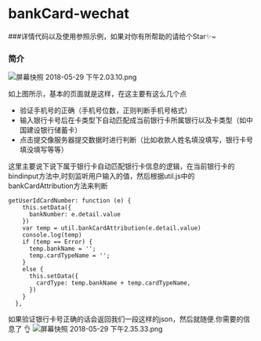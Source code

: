 # bankCard-wechat

###详情代码以及使用参照示例，如果对你有所帮助的请给个Star✨~


### 简介
![屏幕快照 2018-05-29 下午2.03.10.png](https://upload-images.jianshu.io/upload_images/1396824-1e632bc586f631da.png?imageMogr2/auto-orient/strip%7CimageView2/2/w/1240)

如上图所示，基本的页面就是这样，在这主要有这么几个点

* 验证手机号的正确（手机号位数，正则判断手机号格式）
* 输入银行卡号后在卡类型下自动匹配成当前银行卡所属银行以及卡类型（如中国建设银行储蓄卡）
* 点击提交像服务器提交数据时进行判断（比如收款人姓名填没填写，银行卡号填没填写等等）

这里主要说下说下属于银行卡自动匹配银行卡信息的逻辑，在当前银行卡的bindinput方法中,时刻监听用户输入的值，然后根据util.js中的bankCardAttribution方法来判断

~~~
getUserIdCardNumber: function (e) {
    this.setData({
      bankNumber: e.detail.value
    })
    var temp = util.bankCardAttribution(e.detail.value)
    console.log(temp)
    if (temp == Error) {
      temp.bankName = '';
      temp.cardTypeName = '';
    }
    else {
      this.setData({
        cardType: temp.bankName + temp.cardTypeName,
      })
    }
  },
~~~

如果验证银行卡号正确的话会返回我们一段这样的json，然后就随便.你需要的信息了 👌
![屏幕快照 2018-05-29 下午2.35.33.png](https://upload-images.jianshu.io/upload_images/1396824-79dceca59abd4cad.png?imageMogr2/auto-orient/strip%7CimageView2/2/w/1240)
